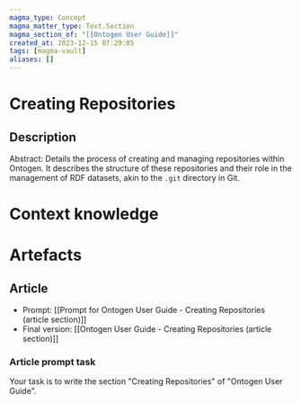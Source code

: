 ```yaml
---
magma_type: Concept
magma_matter_type: Text.Section
magma_section_of: "[[Ontogen User Guide]]"
created_at: 2023-12-15 07:29:05
tags: [magma-vault]
aliases: []
---
```

# Creating Repositories

## Description

Abstract: Details the process of creating and managing repositories within Ontogen. It describes the structure of these repositories and their role in the management of RDF datasets, akin to the `.git` directory in Git.


# Context knowledge

<!--
This section should include background knowledge needed for the model to create a proper response, i.e. information it does not know either because of the knowledge cut-off date or unpublished knowledge.

Write it down right here in a subsection or use a transclusion. If applicable, specify source information that the model can use to generate a reference in the response.
-->




# Artefacts

## Article

- Prompt: [[Prompt for Ontogen User Guide - Creating Repositories (article section)]]
- Final version: [[Ontogen User Guide - Creating Repositories (article section)]]

### Article prompt task

Your task is to write the section "Creating Repositories" of "Ontogen User Guide".
